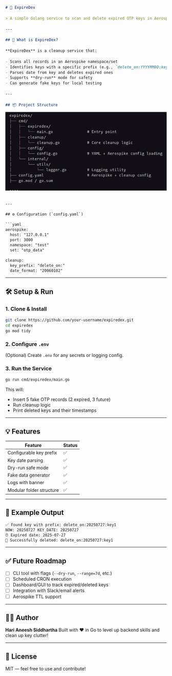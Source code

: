 ```markdown
# 🧹 ExpireDex

> A simple Golang service to scan and delete expired OTP keys in Aerospike using a rule-based key prefix and date format.

---

## 🚀 What is ExpireDex?

**ExpireDex** is a cleanup service that:

- Scans all records in an Aerospike namespace/set
- Identifies keys with a specific prefix (e.g., `delete_on:YYYYMMDD:keyN`)
- Parses date from key and deletes expired ones
- Supports **dry-run** mode for safety
- Can generate fake keys for local testing

---

## 📦 Project Structure

```

![alt text](image.png)
````

---

## ⚙️ Configuration (`config.yaml`)

```yaml
aerospike:
  host: "127.0.0.1"
  port: 3000
  namespace: "test"
  set: "otp_data"

cleanup:
  key_prefix: "delete_on:"
  date_format: "20060102"
````

---

## 🛠️ Setup & Run

### 1. Clone & Install

```bash
git clone https://github.com/your-username/expiredex.git
cd expiredex
go mod tidy
```

### 2. Configure `.env`

(Optional) Create `.env` for any secrets or logging config.

### 3. Run the Service

```bash
go run cmd/expiredex/main.go
```

This will:

* Insert 5 fake OTP records (2 expired, 3 future)
* Run cleanup logic
* Print deleted keys and their timestamps

---

## 💡 Features

| Feature                  | Status |
| ------------------------ | ------ |
| Configurable key prefix  | ✅      |
| Key date parsing         | ✅      |
| Dry-run safe mode        | ✅      |
| Fake data generator      | ✅      |
| Logs with banner         | ✅      |
| Modular folder structure | ✅      |

---

## 🧪 Example Output

```
✅ Found key with prefix: delete_on:20250727:key1
NOW: 20250727 KEY_DATE: 20250727
⏰ Expired date: 2025-07-27
🧹 Successfully deleted: delete_on:20250727:key1
```

---

## ✅ Future Roadmap

* [ ] CLI tool with flags (`--dry-run`, `--range=7d`, etc.)
* [ ] Scheduled CRON execution
* [ ] Dashboard/GUI to track expired/deleted keys
* [ ] Integration with Slack/email alerts
* [ ] Aerospike TTL support

---

## 👨‍💻 Author

**Hari Aneesh Siddhartha**
Built with ❤️ in Go to level up backend skills and clean up key clutter!

---

## 📄 License

MIT — feel free to use and contribute!

